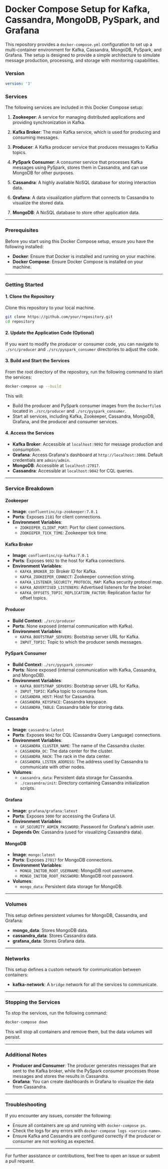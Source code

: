 # Docker Compose Setup for Kafka, Cassandra, MongoDB, PySpark, and Grafana

This repository provides a `docker-compose.yml` configuration to set up a multi-container environment for Kafka, Cassandra, MongoDB, PySpark, and Grafana. The setup is designed to provide a simple architecture to simulate message production, processing, and storage with monitoring capabilities.

### Version

```yaml
version: '3'
```

### Services

The following services are included in this Docker Compose setup:

1. **Zookeeper**: A service for managing distributed applications and providing synchronization in Kafka.

2. **Kafka Broker**: The main Kafka service, which is used for producing and consuming messages.

3. **Producer**: A Kafka producer service that produces messages to Kafka topics.

4. **PySpark Consumer**: A consumer service that processes Kafka messages using PySpark, stores them in Cassandra, and can use MongoDB for other purposes.

5. **Cassandra**: A highly available NoSQL database for storing interaction data.

6. **Grafana**: A data visualization platform that connects to Cassandra to visualize the stored data.

7. **MongoDB**: A NoSQL database to store other application data.

---

### Prerequisites

Before you start using this Docker Compose setup, ensure you have the following installed:

- **Docker**: Ensure that Docker is installed and running on your machine.
- **Docker Compose**: Ensure Docker Compose is installed on your machine.

---

### Getting Started

#### 1. Clone the Repository

Clone this repository to your local machine.

```bash
git clone https://github.com/your/repository.git
cd repository
```

#### 2. Update the Application Code (Optional)

If you want to modify the producer or consumer code, you can navigate to `./src/producer` and `./src/pyspark_consumer` directories to adjust the code.

#### 3. Build and Start the Services

From the root directory of the repository, run the following command to start the services:

```bash
docker-compose up --build
```

This will:

- Build the producer and PySpark consumer images from the `Dockerfile`s located in `./src/producer` and `./src/pyspark_consumer`.
- Start all services, including Kafka, Zookeeper, Cassandra, MongoDB, Grafana, and the producer and consumer services.

#### 4. Access the Services

- **Kafka Broker**: Accessible at `localhost:9092` for message production and consumption.
- **Grafana**: Access Grafana's dashboard at `http://localhost:3000`. Default credentials are `admin/admin`.
- **MongoDB**: Accessible at `localhost:27017`.
- **Cassandra**: Accessible at `localhost:9042` for CQL queries.

---

### Service Breakdown

#### Zookeeper

- **Image**: `confluentinc/cp-zookeeper:7.0.1`
- **Ports**: Exposes `2181` for client connections.
- **Environment Variables**:
  - `ZOOKEEPER_CLIENT_PORT`: Port for client connections.
  - `ZOOKEEPER_TICK_TIME`: Zookeeper tick time.

#### Kafka Broker

- **Image**: `confluentinc/cp-kafka:7.0.1`
- **Ports**: Exposes `9092` to the host for Kafka connections.
- **Environment Variables**:
  - `KAFKA_BROKER_ID`: Broker ID for Kafka.
  - `KAFKA_ZOOKEEPER_CONNECT`: Zookeeper connection string.
  - `KAFKA_LISTENER_SECURITY_PROTOCOL_MAP`: Kafka security protocol map.
  - `KAFKA_ADVERTISED_LISTENERS`: Advertised listeners for the broker.
  - `KAFKA_OFFSETS_TOPIC_REPLICATION_FACTOR`: Replication factor for offset topics.

#### Producer

- **Build Context**: `./src/producer`
- **Ports**: None exposed (internal communication with Kafka).
- **Environment Variables**:
  - `KAFKA_BOOTSTRAP_SERVERS`: Bootstrap server URL for Kafka.
  - `INPUT_TOPIC`: Topic to which the producer sends messages.

#### PySpark Consumer

- **Build Context**: `./src/pyspark_consumer`
- **Ports**: None exposed (internal communication with Kafka, Cassandra, and MongoDB).
- **Environment Variables**:
  - `KAFKA_BOOTSTRAP_SERVERS`: Bootstrap server URL for Kafka.
  - `INPUT_TOPIC`: Kafka topic to consume from.
  - `CASSANDRA_HOST`: Host for Cassandra.
  - `CASSANDRA_KEYSPACE`: Cassandra keyspace.
  - `CASSANDRA_TABLE`: Cassandra table for storing data.

#### Cassandra

- **Image**: `cassandra:latest`
- **Ports**: Exposes `9042` for CQL (Cassandra Query Language) connections.
- **Environment Variables**:
  - `CASSANDRA_CLUSTER_NAME`: The name of the Cassandra cluster.
  - `CASSANDRA_DC`: The data center for the cluster.
  - `CASSANDRA_RACK`: The rack in the data center.
  - `CASSANDRA_LISTEN_ADDRESS`: The address used by Cassandra to communicate with other nodes.
- **Volumes**: 
  - `cassandra_data`: Persistent data storage for Cassandra.
  - `./cassandra/init`: Directory containing Cassandra initialization scripts.

#### Grafana

- **Image**: `grafana/grafana:latest`
- **Ports**: Exposes `3000` for accessing the Grafana UI.
- **Environment Variables**:
  - `GF_SECURITY_ADMIN_PASSWORD`: Password for Grafana's admin user.
- **Depends On**: Cassandra (used for visualizing Cassandra data).

#### MongoDB

- **Image**: `mongo:latest`
- **Ports**: Exposes `27017` for MongoDB connections.
- **Environment Variables**:
  - `MONGO_INITDB_ROOT_USERNAME`: MongoDB root username.
  - `MONGO_INITDB_ROOT_PASSWORD`: MongoDB root password.
- **Volumes**:
  - `mongo_data`: Persistent data storage for MongoDB.

---

### Volumes

This setup defines persistent volumes for MongoDB, Cassandra, and Grafana:

- **mongo_data**: Stores MongoDB data.
- **cassandra_data**: Stores Cassandra data.
- **grafana_data**: Stores Grafana data.

---

### Networks

This setup defines a custom network for communication between containers:

- **kafka-network**: A `bridge` network for all the services to communicate.

---

### Stopping the Services

To stop the services, run the following command:

```bash
docker-compose down
```

This will stop all containers and remove them, but the data volumes will persist.

---

### Additional Notes

- **Producer and Consumer**: The producer generates messages that are sent to the Kafka broker, while the PySpark consumer processes those messages and stores the results in Cassandra. 
- **Grafana**: You can create dashboards in Grafana to visualize the data from Cassandra.

---

### Troubleshooting

If you encounter any issues, consider the following:

- Ensure all containers are up and running with `docker-compose ps`.
- Check the logs for any errors with `docker-compose logs <service-name>`.
- Ensure Kafka and Cassandra are configured correctly if the producer or consumer are not working as expected.

--- 

For further assistance or contributions, feel free to open an issue or submit a pull request.
